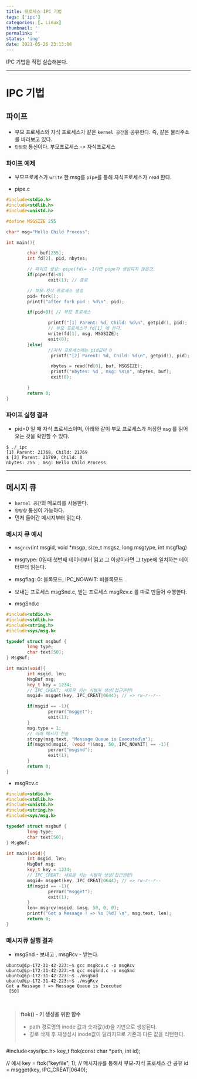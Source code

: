 ```yaml
---
title: 프로세스 IPC 기법
tags: ['ipc']
categories: [☁️ Linux]
thumbnail: ''
permalink: ''
status: 'ing'
date: 2021-05-26 23:13:08
---
```


IPC 기법을 직접 실습해본다.
<!-- excerpt -->
<!-- toc -->

---

# IPC 기법

## 파이프
- 부모 프로세스와 자식 프로세스가 같은 `kernel 공간`을 공유한다. 즉, 같은 물리주소를 바라보고 있다.
- `단방향` 통신이다. 부모프로세스 -> 자식프로세스

### 파이프 예제
- 부모프로세스가 `write` 한 msg를 `pipe`를 통해 자식프로세스가 `read` 한다.

* pipe.c

```cpp
#include<stdio.h>
#include<stdlib.h>
#include<unistd.h>

#define MSGSIZE 255

char* msg="Hello Child Process";

int main(){

        char buf[255];
        int fd[2], pid, nbytes;

        // 파이프 생성: pipe(fd)= -1이면 pipe가 생성되지 않은것.
        if(pipe(fd)<0)
                exit(1); // 종료

        // 부모-자식 프로세스 생성
        pid= fork();
        printf("after fork pid : %d\n", pid);

        if(pid>0){ // 부모 프로세스

                printf("[1] Parent: %d, Child: %d\n", getpid(), pid);
                // 부모 프로세스가 fd[1] 에 쓴다.
                write(fd[1], msg, MSGSIZE);
                exit(0);
        }else{
                //자식 프로세스에는 pid값이 0
                 printf("[2] Parent: %d, Child: %d\n", getpid(), pid);

                 nbytes = read(fd[0], buf, MSGSIZE);
                 printf("nbytes: %d , msg: %s\n", nbytes, buf);
                 exit(0);

        }
        return 0;
}
```

### 파이프 실행 결과
- pid=0 일 때 자식 프로세스이며, 아래와 같이 부모 프로세스가 저장한 `msg` 를 읽어오는 것을 확인할 수 있다.

```shell
$ ./_ipc
[1] Parent: 21768, Child: 21769
$ [2] Parent: 21769, Child: 0
nbytes: 255 , msg: Hello Child Process
```
---

## 메시지 큐
- `kernel 공간`의 메모리를 사용한다.
- `양방향` 통신이 가능하다.
- 먼저 들어간 메시지부터 읽는다.

### 메시지 큐 예시
-  `msgrcv`(int msgid, void *msgp, size_t msgsz, long msgtype, int msgflag)
  - msgtype: 0일때 첫번째 데이터부터 읽고 그 이상이라면 그 type에 일치하는 데이터부터 읽는다.
  - msgflag: 0: 블록모드, IPC_NOWAIT: 비블록모드

- 보내는 프로세스 msgSnd.c, 받는 프로세스 msgRcv.c 를 따로 만들어 수행한다.

* msgSnd.c

```cpp
#include<stdio.h>
#include<stdlib.h>
#include<string.h>
#include<sys/msg.h>

typedef struct msgbuf {
        long type;
        char text[50];
} MsgBuf;

int main(void){
        int msgid, len;
        MsgBuf msg;
        key_t key = 1234;
        // IPC_CREAT: 새로운 키는 식별자 생성(접근권한)
        msgid= msgget(key, IPC_CREAT|0644); // => rw‑r‑‑r‑‑

        if(msgid == -1){
                perror("msgget");
                exit(1);
        }
        msg.type = 1;
        // 아래 메시지 전송
        strcpy(msg.text, "Message Queue is Executed\n");
        if(msgsnd(msgid, (void *)&msg, 50, IPC_NOWAIT) == -1){ 
                perror("msgsnd");
                exit(1);
        }
        return 0;
}


```

* msgRcv.c

```cpp
#include<stdio.h>
#include<stdlib.h>
#include<unistd.h>
#include<string.h>
#include<sys/msg.h>

typedef struct msgbuf {
        long type;
        char text[50];
} MsgBuf;

int main(void){
        int msgid, len;
        MsgBuf msg;
        key_t key = 1234;
        // IPC_CREAT: 새로운 키는 식별자 생성(접근권한)
        msgid= msgget(key, IPC_CREAT|0644); // => rw‑r‑‑r‑‑
        if(msgid == -1){
                perror("msgget");
                exit(1);
        }
        len= msgrcv(msgid, &msg, 50, 0, 0);
        printf("Got a Message ! => %s [%d] \n", msg.text, len);
        return 0;
}

```

### 메시지큐 실행 결과
- msgSnd - 보내고 , msgRcv - 받는다.

```shell
ubuntu@ip-172-31-42-223:~$ gcc msgRcv.c -o msgRcv
ubuntu@ip-172-31-42-223:~$ gcc msgSnd.c -o msgSnd
ubuntu@ip-172-31-42-223:~$ ./msgSnd
ubuntu@ip-172-31-42-223:~$ ./msgRcv
Got a Message ! => Message Queue is Executed
 [50]
```
<br>


> __ftok() - 키 생성을 위한 함수__
>- path 경로명의 inode 값과 숫자값(id)을 기반으로 생성된다.
>- 경로 삭제 후 재생성시 inode값이 달라지므로 기존과 다른 값을 리턴한다.
>```cpp
#include<sys/ipc.h>
key_t ftok(const char *path, int id);

// 예시
key = ftok("keyfile", 1); // 메시지큐를 통해서 부모-자식 프로세스 간 공유
id = msgget(key, IPC_CREAT|0640);
```